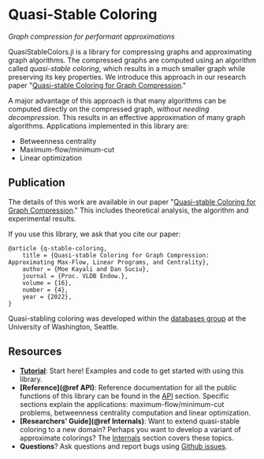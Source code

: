 # Quasi-Stable Coloring
*Graph compression for performant approximations*

QuasiStableColors.jl is a library for compressing graphs and approximating graph
algorithms. The compressed graphs are computed using an algorithm called *quasi-stable
coloring*, which results in a much smaller graph while preserving its key properties.
We introduce this approach in our research paper "[Quasi-stable Coloring for Graph
Compression](https://arxiv.org/abs/2211.11912)."

A major advantage of this approach is that many algorithms can be computed directly on
the compressed graph, *without needing decompression*. This results in an effective 
approximation of many graph algorithms. Applications implemented in this library are:
 - Betweenness centrality
 - Maximum-flow/minimum-cut
 - Linear optimization
## Publication
The details of this work are available in our paper "[Quasi-stable Coloring for Graph
Compression](https://arxiv.org/abs/2211.11912)." This includes theoretical analysis,
the algorithm and experimental results. 

If you use this library, we ask that you cite our paper:
```
@article {q-stable-coloring,
    title = {Quasi-stable Coloring for Graph Compression: Approximating Max-Flow, Linear Programs, and Centrality},
    author = {Moe Kayali and Dan Suciu},
    journal = {Proc. VLDB Endow.},
    volume = {16},
    number = {4},
    year = {2022},
}
```
Quasi-stabling coloring was developed within the [databases group](https://db.cs.washington.edu) at the University of Washington, Seattle.
## Resources
- **[Tutorial](@ref)**: Start here! Examples and code to get started with using this library.
- **[Reference](@ref API)**: Reference documentation for all the public functions of this library can be found in the [API](@ref) section. Specific sections explain the applications: maximum-flow/minimum-cut problems, betweenness centrality computation and linear optimization.
- **[Researchers' Guide](@ref Internals)**: Want to extend quasi-stable coloring to a new domain? Perhaps you want to develop a variant of approximate colorings? The [Internals](@ref) section covers these topics.
- **Questions**? Ask questions and report bugs using [Github issues](https://github.com/mkyl/QuasiStableColors.jl/issues).
